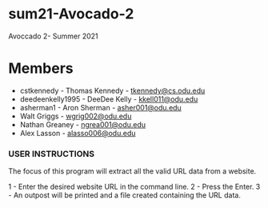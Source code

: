 # sum21-Avocado-2

Avoccado 2- Summer 2021

# Members
- cstkennedy       - Thomas Kennedy - tkennedy@cs.odu.edu
- deedeenkelly1995 - DeeDee Kelly   - kkell011@odu.edu
- asherman1        - Aron Sherman   - asher001@odu.edu
- Walt Griggs    - wgrig002@odu.edu
- Nathan Greaney - ngrea001@odu.edu
- Alex Lasson    - alasso006@odu.edu

### USER INSTRUCTIONS ###

The focus of this program will extract all the valid URL data from a website.

1 - Enter the desired website URL in the command line. 
2 - Press the Enter.
3 - An outpost will be printed and a file created containing the URL data.
